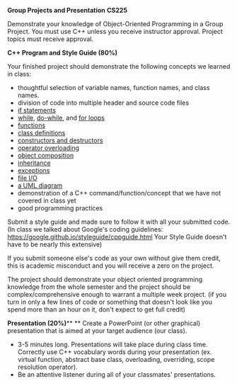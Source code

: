 **Group Projects and Presentation**
**CS225**

Demonstrate your knowledge of Object-Oriented Programming in a Group Project. You must use C++ unless you receive instructor approval. Project topics must receive approval.

**C++ Program and Style Guide (80%)**

Your finished project should demonstrate the following concepts we learned in class:

- thoughtful selection of variable names, function names, and class names.
- division of code into multiple header and source code files
- [if statements](https://github.com/wagyourtail/battleship-cpp/blob/main/src/client/wagyourgui/DrawableHelper.cpp#L13)
- [while](https://github.com/wagyourtail/battleship-cpp/blob/main/src/client/wagyourgui/GLFWSession.cpp#L60), [do-while](https://github.com/wagyourtail/battleship-cpp/blob/main/src/client/battleship/player/BsBotOpponent.cpp#L22), and [for loops](https://github.com/wagyourtail/battleship-cpp/blob/main/src/client/battleship/player/BsBotOpponent.cpp#L9)
- [functions](https://github.com/wagyourtail/battleship-cpp/blob/main/src/client/wagyourgui/DrawableHelper.cpp#L12)
- [class definitions](https://github.com/wagyourtail/battleship-cpp/blob/main/src/client/battleship/GameStateMachine.h)
- [constructors and destructors](https://github.com/wagyourtail/battleship-cpp/blob/main/src/shared/SocketConnection.h#L16)
- [operator overloading](https://github.com/wagyourtail/battleship-cpp/blob/main/src/shared/SocketConnection.h#L28)
- [object composition](https://github.com/wagyourtail/battleship-cpp/blob/main/src/client/battleship/GameStateMachine.h#L27)
- [inheritance](https://github.com/wagyourtail/battleship-cpp/blob/main/src/client/wagyourgui/elements/Button.h#L15)
- [exceptions](https://github.com/wagyourtail/battleship-cpp/blob/main/src/client/wagyourgui/Font.cpp#L22)
- [file I/O](https://github.com/wagyourtail/battleship-cpp/blob/main/src/client/wagyourgui/Font.cpp#L11)
- [a UML diagram]()
- demonstration of a C++ command/function/concept that we have not covered in class yet
- good programming practices

Submit a style guide and made sure to follow it with all your submitted code. (In class we talked about Google&#39;s coding guidelines: [https://](https://google.github.io/styleguide/cppguide.html)[google.github.io/styleguide/cppguide.html](https://google.github.io/styleguide/cppguide.html) Your Style Guide doesn&#39;t have to be nearly this extensive)

If you submit someone else&#39;s code as your own without give them credit, this is academic misconduct and you will receive a zero on the project.

The project should demonstrate your object oriented programming knowledge from the whole semester and the project should be complex/comprehensive enough to warrant a multiple week project. (if you turn in only a few lines of code or something that doesn&#39;t look like you spend more than an hour on it, don&#39;t expect to get full credit)

**Presentation (20%)**** **
Create a PowerPoint (or other graphical) presentation that is aimed at your target audience (our class).

- 3-5 minutes long.  Presentations will take place during class time.  Correctly use C++ vocabulary words during your presentation (ex. virtual function, abstract base class, overloading, overriding, scope resolution operator).
- Be an attentive listener during all of your classmates&#39; presentations.
